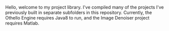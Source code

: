 Hello, welcome to my project library. I've compiled many of the projects I've previously built in separate subfolders in this repository. Currently, the Othello Engine
requires Java8 to run, and the Image Denoiser project requires Matlab.
